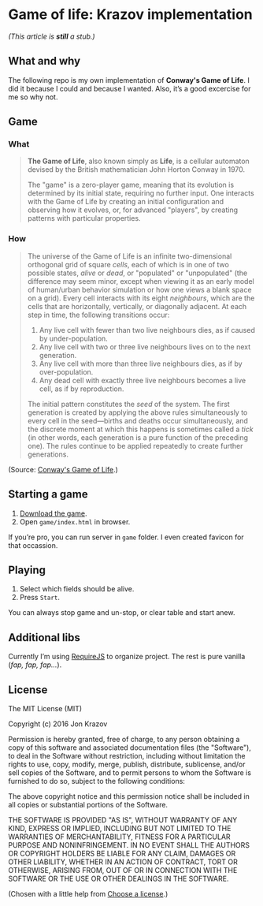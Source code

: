 # Game of life: Krazov implementation

_(This article is **still** a stub.)_

## What and why

The following repo is my own implementation of **Conway's Game of Life**. I did it because I could and because I wanted. Also, it’s a good excercise for me so why not.

## Game

### What

>**The Game of Life**, also known simply as **Life**, is a cellular automaton devised by the British mathematician John Horton Conway in 1970.
>
>The "game" is a zero-player game, meaning that its evolution is determined by its initial state, requiring no further input. One interacts with the Game of Life by creating an initial configuration and observing how it evolves, or, for advanced "players", by creating patterns with particular properties.

### How

>The universe of the Game of Life is an infinite two-dimensional orthogonal grid of square _cells_, each of which is in one of two possible states, _alive_ or _dead_, or "populated" or "unpopulated" (the difference may seem minor, except when viewing it as an early model of human/urban behavior simulation or how one views a blank space on a grid). Every cell interacts with its eight _neighbours_, which are the cells that are horizontally, vertically, or diagonally adjacent. At each step in time, the following transitions occur:
>
>1. Any live cell with fewer than two live neighbours dies, as if caused by under-population.
>2. Any live cell with two or three live neighbours lives on to the next generation.
>3. Any live cell with more than three live neighbours dies, as if by over-population.
>4. Any dead cell with exactly three live neighbours becomes a live cell, as if by reproduction.
>
>The initial pattern constitutes the _seed_ of the system. The first generation is created by applying the above rules simultaneously to every cell in the seed—births and deaths occur simultaneously, and the discrete moment at which this happens is sometimes called a _tick_ (in other words, each generation is a pure function of the preceding one). The rules continue to be applied repeatedly to create further generations.

(Source: [Conway's Game of Life](https://en.wikipedia.org/wiki/Conway%27s_Game_of_Life).)

## Starting a game

1. [Download the game](https://github.com/Krazov/game-of-life/archive/master.zip).
2. Open `game/index.html` in browser.

If you’re pro, you can run server in `game` folder. I even created favicon for that occassion.

## Playing

1. Select which fields should be alive.
2. Press `Start`.

You can always stop game and un-stop, or clear table and start anew.

## Additional libs

Currently I’m using [RequireJS](https://github.com/requirejs/requirejs) to organize project. The rest is pure vanilla (_fap, fap, fap…_).

## License

The MIT License (MIT)

Copyright (c) 2016 Jon Krazov

Permission is hereby granted, free of charge, to any person obtaining a copy
of this software and associated documentation files (the "Software"), to deal
in the Software without restriction, including without limitation the rights
to use, copy, modify, merge, publish, distribute, sublicense, and/or sell
copies of the Software, and to permit persons to whom the Software is
furnished to do so, subject to the following conditions:

The above copyright notice and this permission notice shall be included in all
copies or substantial portions of the Software.

THE SOFTWARE IS PROVIDED "AS IS", WITHOUT WARRANTY OF ANY KIND, EXPRESS OR
IMPLIED, INCLUDING BUT NOT LIMITED TO THE WARRANTIES OF MERCHANTABILITY,
FITNESS FOR A PARTICULAR PURPOSE AND NONINFRINGEMENT. IN NO EVENT SHALL THE
AUTHORS OR COPYRIGHT HOLDERS BE LIABLE FOR ANY CLAIM, DAMAGES OR OTHER
LIABILITY, WHETHER IN AN ACTION OF CONTRACT, TORT OR OTHERWISE, ARISING FROM,
OUT OF OR IN CONNECTION WITH THE SOFTWARE OR THE USE OR OTHER DEALINGS IN THE
SOFTWARE.

(Chosen with a little help from [Choose a license](http://choosealicense.com).)